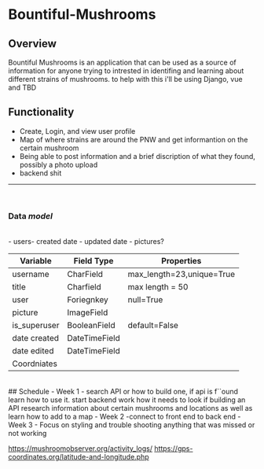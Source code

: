 # Bountiful-Mushrooms


## Overview
Bountiful Mushrooms is an application that can be used as a source of information for anyone trying to intrested in identifing and learning about different strains of mushrooms. to help with this i'll be using Django, vue and TBD
</br>
## Functionality
- Create, Login, and view user profile
- Map of where strains are around the PNW and get informantion on the certain mushroom
- Being able to post information and a brief discription of what they found, possibly a photo upload
- backend shit
---
</br>

### Data ***model***
</br> 
- users- created date
- updated date
- pictures?

|Variable|Field Type|Properties|
|--------|---------|---------|
|username| CharField|max_length=23,unique=True|
|title | Charfield| max length = 50
|user    |Foriegnkey|null=True|
|picture|ImageField|    |
|is_superuser|BooleanField|default=False|
|date created |DateTimeField|
|date edited| DateTimeField|
|Coordniates| 
</br>
## Schedule
- Week 1 - search API or how to build one, if api is f``ound learn how to use it. start backend work how it needs to look 
    if building an API research information about certain mushrooms and locations as well as learn how to add to a map
- Week 2 -connect to front end to back end
- Week 3 -  Focus on styling and trouble shooting anything that was missed or not working


https://mushroomobserver.org/activity_logs/
https://gps-coordinates.org/latitude-and-longitude.php